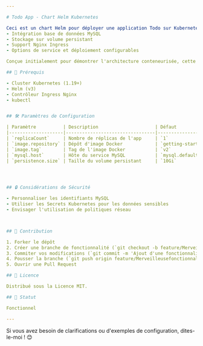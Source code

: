 ```yaml
---

# Todo App - Chart Helm Kubernetes

Ceci est un chart Helm pour déployer une application Todo sur Kubernetes, avec: 
- Intégration base de données MySQL
- Stockage sur volume persistant
- Support Nginx Ingress
- Options de service et déploiement configurables

Conçue initialement pour démontrer l'architecture conteneurisée, cette chart facilite le déploiement pour illustrer les principes de configuration et de déploiement via Helm.

## 🚀 Prérequis

- Cluster Kubernetes (1.19+)
- Helm (v3)
- Contrôleur Ingress Nginx
- kubectl


## 🛠️ Paramètres de Configuration

| Paramètre          | Description                     | Défaut                            |
|--------------------|---------------------------------|------------------------------------|
| `replicaCount`     | Nombre de réplicas de l'app     | `1`                              |
| `image.repository` | Dépôt d'image Docker            | `getting-started-app`             |
| `image.tag`        | Tag de l'image Docker           | `v2`                              |
| `mysql.host`       | Hôte du service MySQL           | `mysql.default.svc.cluster.local` |
| `persistence.size` | Taille du volume persistant     | `10Gi`                            |




## 🔒 Considérations de Sécurité

- Personnaliser les identifiants MySQL
- Utiliser les Secrets Kubernetes pour les données sensibles
- Envisager l'utilisation de politiques réseau



## 🤝 Contribution

1. Forker le dépôt
2. Créer une branche de fonctionnalité (`git checkout -b feature/MerveilleusefonctionnalitÃ©`)
3. Commiter vos modifications (`git commit -m 'Ajout d'une fonctionnalité incroyable'`)
4. Pousser la branche (`git push origin feature/MerveilleusefonctionnalitÃ©`)
5. Ouvrir une Pull Request

## 📄 Licence

Distribué sous la Licence MIT. 

## 🚦 Statut

Fonctionnel

---
```


Si vous avez besoin de clarifications ou d'exemples de configuration, dites-le-moi ! 😊
